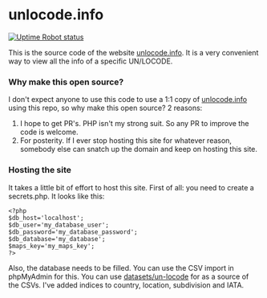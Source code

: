 # unlocode.info #

[![Uptime Robot status](https://img.shields.io/uptimerobot/status/m798005161-86a84a64d960f891f0134601)](https://dashboard.uptimerobot.com/monitors/798005161)

This is the source code of the website [unlocode.info](https://unlocode.info/). It is a very convenient way to view all the info of a specific UN/LOCODE.

### Why make this open source? ###

I don't expect anyone to use this code to use a 1:1 copy of [unlocode.info](https://unlocode.info/) using this repo, so why make this open source? 2 reasons:

1. I hope to get PR's. PHP isn't my strong suit. So any PR to improve the code is welcome.
2. For posterity. If I ever stop hosting this site for whatever reason, somebody else can snatch up the domain and keep on hosting this site.

### Hosting the site ###

It takes a little bit of effort to host this site. First of all: you need to create a secrets.php. It looks like this:

```
<?php
$db_host='localhost';
$db_user='my_database_user';
$db_password='my_database_password';
$db_database='my_database';
$maps_key='my_maps_key';
?>
```

Also, the database needs to be filled. You can use the CSV import in phpMyAdmin for this. You can use [datasets/un-locode](https://github.com/datasets/un-locode) for as a source of the CSVs. I've added indices to country, location, subdivision and IATA.
